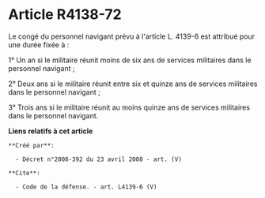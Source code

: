 # Article R4138-72

Le congé du personnel navigant prévu à l'article L. 4139-6 est attribué pour une durée fixée à : 

1° Un an si le militaire réunit moins de six ans de services militaires dans le personnel navigant ; 

2° Deux ans si le militaire réunit entre six et quinze ans de services militaires dans le personnel navigant ; 

3° Trois ans si le militaire réunit au moins quinze ans de services militaires dans le personnel navigant.

**Liens relatifs à cet article**

	**Créé par**:

	  - Décret n°2008-392 du 23 avril 2008 - art. (V)

	**Cite**:

	  - Code de la défense. - art. L4139-6 (V)
